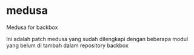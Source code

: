 # medusa
Medusa for backbox

Ini adalah patch medusa yang sudah dilengkapi dengan beberapa modul yang belum di tambah dalam repository backbox
